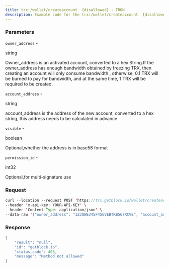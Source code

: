 ```yaml
---
title: trx:/wallet/createaccount  {disallowed} - TRON
description: Example code for the trx:/wallet/createaccount  {disallowed} rest method. Сomplete guide on how to use trx:/wallet/createaccount  {disallowed} rest in GetBlock.io Web3 documentation.
---
```


### Parameters


`owner_address` -

string

Owner_address is an activated account, converted to a hex String.If the
owner_address has enough bandwidth obtained by freezing TRX, then
creating an account will only consume bandwidth , otherwise, 0.1 TRX
will be burned to pay for bandwidth, and at the same time, 1 TRX will be
required to be created.

`account_address` -

string

account_address is the address of the new account, converted to a hex
string, this address needs to be calculated in advance

`visible` -

boolean

Optional,whether the address is in base58 format

`permission_id` -

int32

Optional,for multi-signature use

### Request

``` java
curl --location --request POST 'https://trx.getblock.io/wallet/createaccount' \
--header 'x-api-key: YOUR-API-KEY' \
--header 'Content-Type: application/json' \
--data-raw '{"owner_address": "123QWE345F456VEBTRB567XCVE", "account_address": "SDF3BBT46YN56JS554H7J34B", "visible": "true"}'
```

###  Response

``` java
{
    "result": "null",
    "id": "getblock.io",
    "status_code": 405,
    "message": "Method not allowed"
}
```

